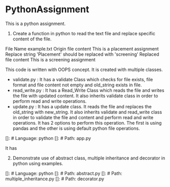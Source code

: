 # PythonAssignment

This is a python assignment.
1. Create a function in python to read the text file and replace specific content of the file.

File Name              example.txt
Origin file content    This is a placement assignment
Replace string         'Placement' should be replaced with 'screening'
Replaced file content  This is a screening assignment

This code is written with OOPS concept. It is created with multiple classes. 
- validate.py : It has a validate Class which checks for file exists, file format and file content not empty and old_string exists in file.
- read_write.py : It has a Read_Write Class which reads the file and writes the file with updated content. It also inherits validate class in order to perform read and write operations.
- update.py : It has a update class. It reads the file and replaces the old_string with new_string. It also inherits validate and read_write class in order to validate the file and content and perform read and write operations. It has 2 options to perform this operation. The first is using pandas and the other is using default python file operations.

[]: # Language: python
[]: # Path: app.py

It has 

2. Demonstrate use of abstract class, multiple inheritance and decorator in python using examples.

[]: # Language: python
[]: # Path: abstract.py
[]: # Path: multiple_inheritance.py
[]: # Path: decorator.py